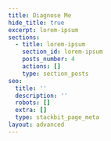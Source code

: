 ```yaml
---
title: Diagnose Me
hide_title: true
excerpt: lorem-ipsum
sections:
  - title: lorem-ipsum
    section_id: lorem-ipsum
    posts_number: 4
    actions: []
    type: section_posts
seo:
  title: ''
  description: ''
  robots: []
  extra: []
  type: stackbit_page_meta
layout: advanced
---
```

